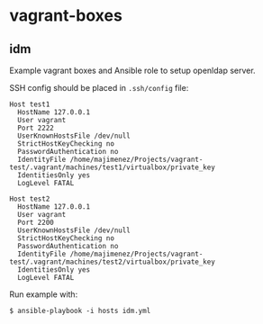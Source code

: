 # vagrant-boxes

## idm

Example vagrant boxes and Ansible role to setup openldap server.

SSH config should be placed in `.ssh/config` file:

```
Host test1
  HostName 127.0.0.1
  User vagrant
  Port 2222
  UserKnownHostsFile /dev/null
  StrictHostKeyChecking no
  PasswordAuthentication no
  IdentityFile /home/majimenez/Projects/vagrant-test/.vagrant/machines/test1/virtualbox/private_key
  IdentitiesOnly yes
  LogLevel FATAL

Host test2
  HostName 127.0.0.1
  User vagrant
  Port 2200
  UserKnownHostsFile /dev/null
  StrictHostKeyChecking no
  PasswordAuthentication no
  IdentityFile /home/majimenez/Projects/vagrant-test/.vagrant/machines/test2/virtualbox/private_key
  IdentitiesOnly yes
  LogLevel FATAL
```

Run example with:

`$ ansible-playbook -i hosts idm.yml`

